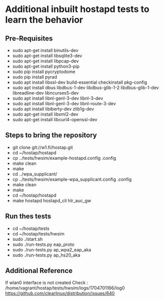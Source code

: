 # Additional inbuilt hostapd tests to learn the behavior

## Pre-Requisites
* sudo apt-get install binutils-dev
* sudo apt-get install libsqlite3-dev
* sudo apt-get install libpcap-dev
* sudo apt-get install python3-pip
* sudo pip install pycryptodome
* sudo pip install pyrad
* sudo apt install libssl-dev build-essential checkinstall  pkg-config
* sudo  apt install dbus libdbus-1-dev libdbus-glib-1-2 libdbus-glib-1-dev libreadline-dev libncurses5-dev
* sudo apt install libnl-genl-3-dev libnl-3-dev
* sudo apt install libnl-genl-3-dev libnl-route-3-dev
* sudo apt install libiberty-dev zlib1g-dev
* sudo apt-get install libxml2-dev
* sudo apt-get install libcurl4-openssl-dev



## Steps to bring the repository
* git  clone git://w1.fi/hostap.git
* cd ~/hostap/hostapd
* cp ../tests/hwsim/example-hostapd.config .config
* make clean
* make
* cd ../wpa_supplicant/
* cp ../tests/hwsim/example-wpa_supplicant.config .config
* make clean
* make
* cd ~/hostap/hostapd
* make hostapd hostapd_cli hlr_auc_gw

## Run thes tests
* cd ~/hostap/tests
* cd ~/hostap/tests/hwsim
* sudo ./start.sh
* sudo ./run-tests.py eap_proto
* sudo ./run-tests.py ap_wpa2_eap_aka
* sudo ./run-tests.py ap_hs20_aka

## Additional Reference
If wlan0 interface is not created
Check : /home/vagrant/hostap/tests/hwsim/logs/1704701166/log0
https://github.com/clearlinux/distribution/issues/640




